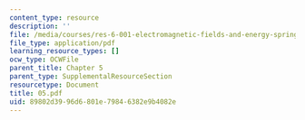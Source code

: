 ```yaml
---
content_type: resource
description: ''
file: /media/courses/res-6-001-electromagnetic-fields-and-energy-spring-2008/89802d3996d6801e79846382e9b4082e_05.pdf
file_type: application/pdf
learning_resource_types: []
ocw_type: OCWFile
parent_title: Chapter 5
parent_type: SupplementalResourceSection
resourcetype: Document
title: 05.pdf
uid: 89802d39-96d6-801e-7984-6382e9b4082e
---
```

